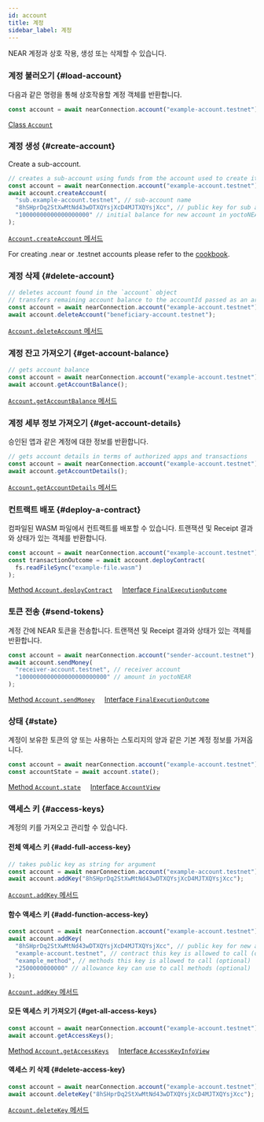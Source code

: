 ```yaml
---
id: account
title: 계정
sidebar_label: 계정
---
```


NEAR 계정과 상호 작용, 생성 또는 삭제할 수 있습니다.

### 계정 불러오기 {#load-account}

다음과 같은 명령을 통해 상호작용할 계정 객체를 반환합니다.

```js
const account = await nearConnection.account("example-account.testnet");
```

[<span className="typedoc-icon typedoc-icon-class"></span> Class `Account`](https://near.github.io/near-api-js/classes/near_api_js.account.Account.html)

### 계정 생성 {#create-account}

Create a sub-account.

```js
// creates a sub-account using funds from the account used to create it.
const account = await nearConnection.account("example-account.testnet");
await account.createAccount(
  "sub.example-account.testnet", // sub-account name
  "8hSHprDq2StXwMtNd43wDTXQYsjXcD4MJTXQYsjXcc", // public key for sub account
  "10000000000000000000" // initial balance for new account in yoctoNEAR
);
```

[<span className="typedoc-icon typedoc-icon-method"></span> `Account.createAccount` 메서드](https://near.github.io/near-api-js/classes/near_api_js.account.Account.html#createAccount)

For creating .near or .testnet accounts please refer to the [cookbook](https://github.com/near/near-api-js/tree/master/packages/cookbook/accounts).

### 계정 삭제 {#delete-account}

```js
// deletes account found in the `account` object
// transfers remaining account balance to the accountId passed as an argument
const account = await nearConnection.account("example-account.testnet");
await account.deleteAccount("beneficiary-account.testnet");
```

[<span className="typedoc-icon typedoc-icon-method"></span> `Account.deleteAccount` 메서드](https://near.github.io/near-api-js/classes/near_api_js.account.Account.html#deleteAccount)

### 계정 잔고 가져오기 {#get-account-balance}

```js
// gets account balance
const account = await nearConnection.account("example-account.testnet");
await account.getAccountBalance();
```

[<span className="typedoc-icon typedoc-icon-method"></span> `Account.getAccountBalance` 메서드](https://near.github.io/near-api-js/classes/near_api_js.account.Account.html#getAccountBalance)

### 계정 세부 정보 가져오기 {#get-account-details}

승인된 앱과 같은 계정에 대한 정보를 반환합니다.

```js
// gets account details in terms of authorized apps and transactions
const account = await nearConnection.account("example-account.testnet");
await account.getAccountDetails();
```

[<span className="typedoc-icon typedoc-icon-method"></span> `Account.getAccountDetails` 메서드](https://near.github.io/near-api-js/classes/near_api_js.account.Account.html#getAccountDetails)

### 컨트랙트 배포 {#deploy-a-contract}

컴파일된 WASM 파일에서 컨트랙트를 배포할 수 있습니다. 트랜잭션 및 Receipt 결과와 상태가 있는 객체를 반환합니다.

```js
const account = await nearConnection.account("example-account.testnet");
const transactionOutcome = await account.deployContract(
  fs.readFileSync("example-file.wasm")
);
```

[<span className="typedoc-icon typedoc-icon-method"></span> Method `Account.deployContract`](https://near.github.io/near-api-js/classes/near_api_js.account.Account.html#deployContract) &nbsp;&nbsp;&nbsp; [<span className="typedoc-icon typedoc-icon-interface"></span> Interface `FinalExecutionOutcome`](https://near.github.io/near-api-js/interfaces/_near_js_types.provider_response.FinalExecutionOutcome.html)

### 토큰 전송 {#send-tokens}

계정 간에 NEAR 토큰을 전송합니다. 트랜잭션 및 Receipt 결과와 상태가 있는 객체를 반환합니다.

```js
const account = await nearConnection.account("sender-account.testnet");
await account.sendMoney(
  "receiver-account.testnet", // receiver account
  "1000000000000000000000000" // amount in yoctoNEAR
);
```

[<span className="typedoc-icon typedoc-icon-method"></span> Method `Account.sendMoney`](https://near.github.io/near-api-js/classes/near_api_js.account.Account.html#sendMoney) &nbsp;&nbsp;&nbsp; [<span className="typedoc-icon typedoc-icon-interface"></span> Interface `FinalExecutionOutcome`](https://near.github.io/near-api-js/interfaces/_near_js_types.provider_response.FinalExecutionOutcome.html)

### 상태 {#state}

계정이 보유한 토큰의 양 또는 사용하는 스토리지의 양과 같은 기본 계정 정보를 가져옵니다.

```js
const account = await nearConnection.account("example-account.testnet");
const accountState = await account.state();
```

[<span className="typedoc-icon typedoc-icon-method"></span> Method `Account.state`](https://near.github.io/near-api-js/classes/near_api_js.account.Account.html#state) &nbsp;&nbsp;&nbsp; [<span className="typedoc-icon typedoc-icon-interface"></span> Interface `AccountView`](https://near.github.io/near-api-js/interfaces/near_api_js.providers_provider.AccountView.html)

### 액세스 키 {#access-keys}

계정의 키를 가져오고 관리할 수 있습니다.

#### 전체 액세스 키 {#add-full-access-key}

```js
// takes public key as string for argument
const account = await nearConnection.account("example-account.testnet");
await account.addKey("8hSHprDq2StXwMtNd43wDTXQYsjXcD4MJTXQYsjXcc");
```

[<span className="typedoc-icon typedoc-icon-method"></span> `Account.addKey` 메서드](https://near.github.io/near-api-js/classes/near_api_js.account.Account.html#addKey)

#### 함수 액세스 키 {#add-function-access-key}

```js
const account = await nearConnection.account("example-account.testnet");
await account.addKey(
  "8hSHprDq2StXwMtNd43wDTXQYsjXcD4MJTXQYsjXcc", // public key for new account
  "example-account.testnet", // contract this key is allowed to call (optional)
  "example_method", // methods this key is allowed to call (optional)
  "2500000000000" // allowance key can use to call methods (optional)
);
```

[<span className="typedoc-icon typedoc-icon-method"></span> `Account.addKey` 메서드](https://near.github.io/near-api-js/classes/near_api_js.account.Account.html#addKey)

#### 모든 액세스 키 가져오기 {#get-all-access-keys}

```js
const account = await nearConnection.account("example-account.testnet");
await account.getAccessKeys();
```

[<span className="typedoc-icon typedoc-icon-method"></span> Method `Account.getAccessKeys`](https://near.github.io/near-api-js/classes/near_api_js.account.Account.html#getAccessKeys) &nbsp;&nbsp;&nbsp; [<span className="typedoc-icon typedoc-icon-interface"></span> Interface `AccessKeyInfoView`](https://near.github.io/near-api-js/interfaces/near_api_js.providers_provider.AccessKeyInfoView.html)

#### 액세스 키 삭제 {#delete-access-key}

```js
const account = await nearConnection.account("example-account.testnet");
await account.deleteKey("8hSHprDq2StXwMtNd43wDTXQYsjXcD4MJTXQYsjXcc");
```

[<span className="typedoc-icon typedoc-icon-method"></span> `Account.deleteKey` 메서드](https://near.github.io/near-api-js/classes/near_api_js.account.Account.html#deleteKey)
